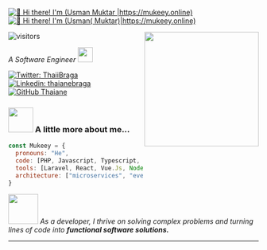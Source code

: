 [<img src="https://raw.githubusercontent.com/Raymo111/Raymo111/master/intro.gif" alt="👋 Hi there! I'm (Usman Muktar |https://mukeey.online)" title="👋 Hi there! I'm (Usman Muktar |https://mukeey.online)"/>](https://mukeey.online/)
[<img src="https://raw.githubusercontent.com/Raymo111/Raymo111/master/intro.gif" alt="👋 Hi there! I'm (Usman( Muktar)|https://mukeey.online)" title="👋 Hi there! I'm (Usman( Muktar)|https://mukeey.online)"/>](https://mukeey.online/)


![visitors](https://vbr.wocr.tk/badge?page_id=Raymo111.Raymo111&color=00cf00)
<img align='right' src="https://camo.githubusercontent.com/cae12fddd9d6982901d82580bdf321d81fb299141098ca1c2d4891870827bf17/68747470733a2f2f6d69726f2e6d656469756d2e636f6d2f6d61782f313336302f302a37513379765349765f7430696f4a2d5a2e676966" width="230">
<p><em>A Software Engineer
  <img src="https://media.giphy.com/media/WUlplcMpOCEmTGBtBW/giphy.gif" width="30"> 
</em></p>

[![Twitter: ThaiiBraga](https://img.shields.io/twitter/follow/UsmanMukta55640?style=social)](https://twitter.com/UsmanMukta55640)
[![Linkedin: thaianebraga](https://img.shields.io/badge/-muktar-usman-353bb8141-blue?style=flat-square&logo=Linkedin&logoColor=white&link=https://www.linkedin.com/in/muktar-usman-353bb8141/)](https://www.linkedin.com/in/muktar-usman-353bb8141/)
[![GitHub Thaiane](https://img.shields.io/github/followers/mualiyu?label=follow&style=social)](https://github.com/mualiyu)


### <img src="https://media.giphy.com/media/VgCDAzcKvsR6OM0uWg/giphy.gif" width="50"> A little more about me...  

```javascript
const Mukeey = {
  pronouns: "He",
  code: [PHP, Javascript, Typescript, HTML, CSS, Ruby, Python, MicroPython, C#, C++],
  tools: [Laravel, React, Vue.Js, Node, Styled-Components, Arduino, Docker, Kubernetes, ESP-IDF],
  architecture: ["microservices", "event-driven", "design system pattern"],
}
```

<img src="https://cdn.dribbble.com/users/1025838/screenshots/6220885/devguy3.gif" width="60"> <em>As a developer, I thrive on solving complex problems and turning lines of code into <b>functional software solutions.</b></em>

---
